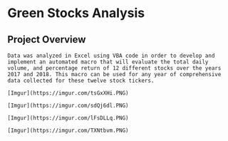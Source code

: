 # Green Stocks Analysis
## Project Overview
    Data was analyzed in Excel using VBA code in order to develop and implement an automated macro that will evaluate the total daily volume, and percentage return of 12 different stocks over the years 2017 and 2018. This macro can be used for any year of comprehensive data collected for these twelve stock tickers.
    
    [Imgur](https://imgur.com/tsGxXHi.PNG)
    
    [Imgur](https://imgur.com/sdQj6dl.PNG)
    
    [Imgur](https://imgur.com/lFsDLLq.PNG)
    
    [Imgur](https://imgur.com/TXNtbvm.PNG)
